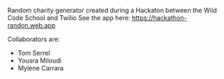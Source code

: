 Random charity generator created during a Hackaton between the Wild Code School and Twilio
See the app here: https://hackathon-randon.web.app


Collaborators are:
- Tom Serrel
- Yousra Miloudi
- Mylene Carrara
